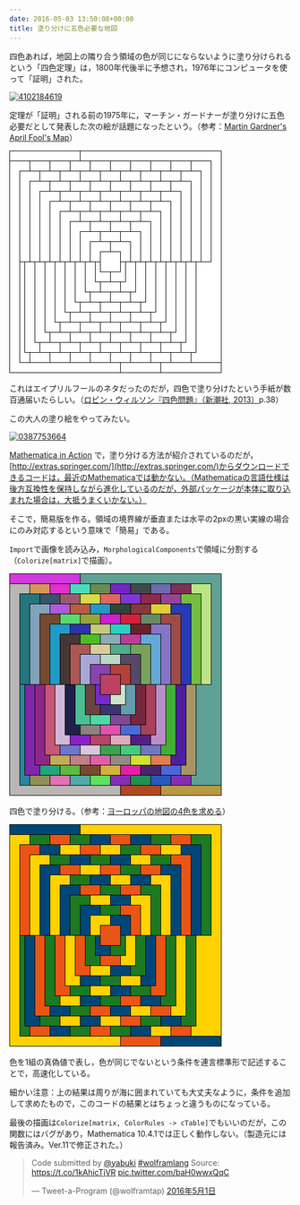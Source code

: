 ```yaml
---
date: 2016-05-03 13:50:08+00:00
title: 塗り分けに五色必要な地図
---
```


四色あれば，地図上の隣り合う領域の色が同じにならないように塗り分けられるという「四色定理」は，1800年代後半に予想され，1976年にコンピュータを使って「証明」された。

[![4102184619](https://images-fe.ssl-images-amazon.com/images/P/4102184619.09.jpg)](http://www.amazon.co.jp/dp/4102184619?tag=inquisitor-22)

定理が「証明」される前の1975年に，マーチン・ガードナーが塗り分けに五色必要だとして発表した次の絵が話題になったという。（参考：[Martin Gardner's April Fool's Map](http://mathforum.org/wagon/fall97/p840.html)）

![](/images/2016-05-03-4color-1.png)

これはエイプリルフールのネタだったのだが，四色で塗り分けたという手紙が数百通届いたらしい。（[ロビン・ウィルソン『四色問題』（新潮社, 2013）](http://www.amazon.co.jp/dp/4102184619?tag=inquisitor-22)p.38）

この大人の塗り絵をやってみたい。

[![0387753664](https://images-fe.ssl-images-amazon.com/images/P/0387753664.09.jpg)](http://www.amazon.co.jp/dp/0387753664?tag=inquisitor-22)

[Mathematica in Action](http://www.amazon.co.jp/dp/0387753664?tag=inquisitor-22) で，塗り分ける方法が紹介されているのだが，[http://extras.springer.com/](http://extras.springer.com/)からダウンロードできるコードは，最近のMathematicaでは動かない。（Mathematicaの言語仕様は後方互換性を保持しながら進化しているのだが，外部パッケージが本体に取り込まれた場合は，大抵うまくいかない。）

そこで，簡易版を作る。領域の境界線が垂直または水平の2pxの黒い実線の場合にのみ対応するという意味で「簡易」である。

`Import`で画像を読み込み，`MorphologicalComponents`で領域に分割する（`Colorize[matrix]`で描画）。

![](/images/2016-05-03-4color-2.png)

四色で塗り分ける。（参考：[ヨーロッパの地図の4色を求める](https://www.wolfram.com/mathematica/new-in-10/entity-based-geocomputation/find-a-four-coloring-of-a-map-of-europe.html)）

![](/images/2016-05-03-4color-3.png)

<script src="https://gist.github.com/taroyabuki/a906b537b1230e3bb29fba4f8f71845c.js"></script>

色を1組の真偽値で表し，色が同じでないという条件を連言標準形で記述することで，高速化している。

細かい注意：上の結果は周りが海に囲まれていても大丈夫なように，条件を追加して求めたもので，このコードの結果とはちょっと違うものになっている。

最後の描画は`Colorize[matrix, ColorRules -> cTable]`でもいいのだが，この関数にはバグがあり，Mathematica 10.4.1では正しく動作しない。（製造元には報告済み。Ver.11で修正された。）

<blockquote class="twitter-tweet" data-lang="ja"><p lang="en" dir="ltr">Code submitted by <a href="https://twitter.com/yabuki">@yabuki</a> <a href="https://twitter.com/hashtag/wolframlang?src=hash">#wolframlang</a> Source: <a href="https://t.co/1kAhicTjVR">https://t.co/1kAhicTjVR</a> <a href="https://t.co/baH0wwxQqC">pic.twitter.com/baH0wwxQqC</a></p>&mdash; Tweet-a-Program (@wolframtap) <a href="https://twitter.com/wolframtap/status/726864543519895552">2016年5月1日</a></blockquote>
<script async src="//platform.twitter.com/widgets.js" charset="utf-8"></script>



